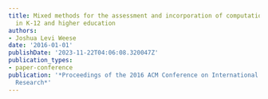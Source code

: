 ```yaml
---
title: Mixed methods for the assessment and incorporation of computational thinking
  in K-12 and higher education
authors:
- Joshua Levi Weese
date: '2016-01-01'
publishDate: '2023-11-22T04:06:08.320047Z'
publication_types:
- paper-conference
publication: '*Proceedings of the 2016 ACM Conference on International Computing Education
  Research*'
---
```

